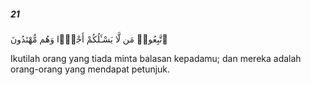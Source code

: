 ##### 21

<span class="ayah">ٱتَّبِعُوا۟ مَن لَّا يَسْـَٔلُكُمْ أَجْرًۭا وَهُم مُّهْتَدُونَ</span>

<span class="ayah_translation">Ikutilah orang yang tiada minta balasan kepadamu; dan mereka adalah orang-orang yang mendapat petunjuk.</span>
